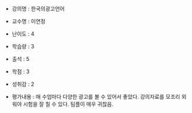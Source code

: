 - 강의명 : 한국의광고언어
- 교수명 : 이연정

- 난이도 : 4
- 학습량 : 3
- 출석 : 5
- 학점 : 3
- 성취감 : 2

- 평가내용 : 매 수업마다 다양한 광고를 볼 수 있어서 좋았다. 강의자료를 모조리 외워야 시험을 잘 칠 수 있다. 팀플이 매우 귀찮음.